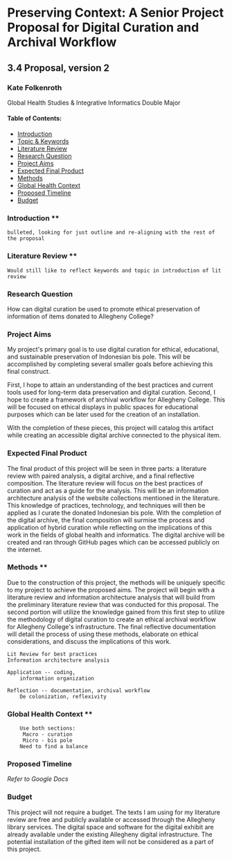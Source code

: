 # Preserving Context: A Senior Project Proposal for Digital Curation and Archival Workflow

## 3.4 Proposal, version 2

### Kate Folkenroth
Global Health Studies & Integrative Informatics Double Major

#### Table of Contents:

- [Introduction](#Introduction)
- [Topic & Keywords](#Topic-&-keywords)
- [Literature Review](#Literature-review)
- [Research Question](#Research-question)
- [Project Aims](#Project-aims)
- [Expected Final Product](#Expected-final-product)
- [Methods](#Methods)
- [Global Health Context](#Global-health-context)
- [Proposed Timeline](#Proposed-timeline)
- [Budget](#Budget)

### Introduction **

```Notes
bulleted, looking for just outline and re-aligning with the rest of the proposal

```

### Literature Review **

```Notes
Would still like to reflect keywords and topic in introduction of lit review

```

### Research Question

How can digital curation be used to promote ethical preservation of information of items donated to Allegheny College?

### Project Aims

My project's primary goal is to use digital curation for  ethical, educational, and sustainable preservation of Indonesian bis pole. This will be accomplished by completing several smaller goals before achieving this final construct. 

First, I hope to attain an understanding of the best practices and current tools used for long-term data preservation and digital curation. Second, I hope to create a framework of archival workflow for Allegheny College. This will be focused on ethical displays in public spaces for educational purposes which can be later used for the creation of an installation. 

With the completion of these pieces, this project will catalog this artifact while creating an accessible digital archive connected to the physical item.


### Expected Final Product

The final product of this project will be seen in three parts: a literature review with paired analysis, a digital archive, and a final reflective composition. The literature review will focus on the best practices of curation and act as a guide for the analysis. This will be an information architecture analysis of the website collections mentioned in the literature. This knowledge of practices, technology, and techniques will then be applied as I curate the donated Indonesian bis pole. With the completion of the digital archive,  the final composition will surmise the process and application of hybrid curation while reflecting on the implications of this work in the fields of global health and informatics. The digital archive will be created and ran through GitHub pages which can be accessed publicly on the internet.


### Methods **

Due to the construction of this project, the methods will be uniquely specific to my project to achieve the proposed aims. The project will begin with a literature review and information architecture analysis that will build from the preliminary literature review that was conducted for this proposal. The second portion will utilize the knowledge gained from this first step to utilize the methodology of digital curation to create an ethical archival workflow for Allegheny College's  infrastructure. The final reflective documentation will detail the process of using these methods, elaborate on ethical considerations, and discuss the implications of this work. 

```Notes
Lit Review for best practices
Information architecture analysis

Application -- coding, 
    information organization

Reflection -- documentation, archival workflow
    De colonization, reflexivity

```

### Global Health Context **

```Notes
    Use both sections: 
     Macro - curation
     Micro - bis pole
    Need to find a balance

```

### Proposed Timeline

*Refer to Google Docs*

### Budget

This project will not require a budget. The texts I am using for my literature review are free and publicly available or accessed through the Allegheny library services. The digital space and software for the digital exhibit are already available under the existing Allegheny digital infrastructure. The potential installation of the gifted item will not be considered as a part of this project.